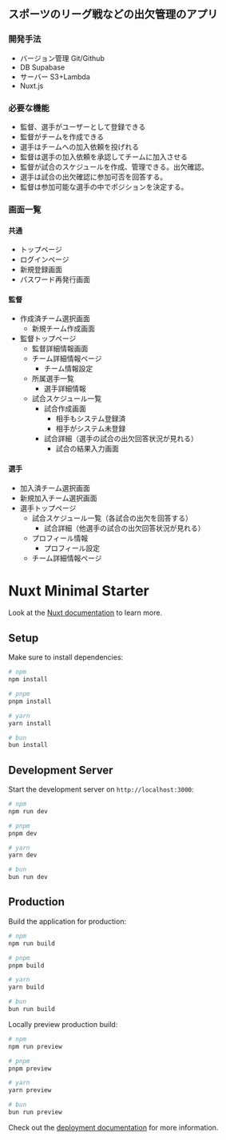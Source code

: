 ## スポーツのリーグ戦などの出欠管理のアプリ

### 開発手法
- バージョン管理 Git/Github
- DB Supabase
- サーバー S3+Lambda
- Nuxt.js

### 必要な機能
- 監督、選手がユーザーとして登録できる
- 監督がチームを作成できる
- 選手はチームへの加入依頼を投げれる
- 監督は選手の加入依頼を承認してチームに加入させる
- 監督が試合のスケジュールを作成、管理できる。出欠確認。
- 選手は試合の出欠確認に参加可否を回答する。
- 監督は参加可能な選手の中でポジションを決定する。

### 画面一覧
#### 共通
- トップページ
- ログインページ
- 新規登録画面
- パスワード再発行画面

#### 監督
- 作成済チーム選択画面
  - 新規チーム作成画面
- 監督トップページ
  - 監督詳細情報画面
  - チーム詳細情報ページ
    - チーム情報設定
  - 所属選手一覧
    - 選手詳細情報
  - 試合スケジュール一覧
    - 試合作成画面
      - 相手もシステム登録済
      - 相手がシステム未登録
    - 試合詳細（選手の試合の出欠回答状況が見れる）
      - 試合の結果入力画面

#### 選手
- 加入済チーム選択画面
- 新規加入チーム選択画面
- 選手トップページ
  - 試合スケジュール一覧（各試合の出欠を回答する）
    - 試合詳細（他選手の試合の出欠回答状況が見れる）
  - プロフィール情報
    - プロフィール設定
  - チーム詳細情報ページ


# Nuxt Minimal Starter

Look at the [Nuxt documentation](https://nuxt.com/docs/getting-started/introduction) to learn more.

## Setup

Make sure to install dependencies:

```bash
# npm
npm install

# pnpm
pnpm install

# yarn
yarn install

# bun
bun install
```

## Development Server

Start the development server on `http://localhost:3000`:

```bash
# npm
npm run dev

# pnpm
pnpm dev

# yarn
yarn dev

# bun
bun run dev
```

## Production

Build the application for production:

```bash
# npm
npm run build

# pnpm
pnpm build

# yarn
yarn build

# bun
bun run build
```

Locally preview production build:

```bash
# npm
npm run preview

# pnpm
pnpm preview

# yarn
yarn preview

# bun
bun run preview
```

Check out the [deployment documentation](https://nuxt.com/docs/getting-started/deployment) for more information.
